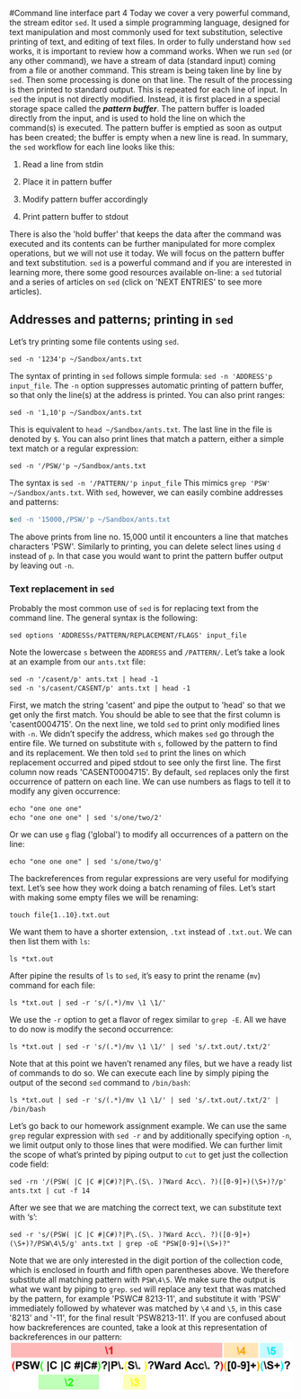 #Command line interface part 4
Today we cover a very powerful command, the stream editor `sed`. It used a simple programming language, designed for text manipulation and most commonly used for text substitution, selective printing of text, and editing of text files.
In order to fully understand how `sed` works, it is important to review how a command works. When we run `sed` (or any other command), we have a stream of data (standard input) coming from a file or another command. This stream is being taken line by line by `sed`. Then some processing is done on that line. The result of the processing is then printed to standard output. This is repeated for each line of input.
In `sed` the input is not directly modified. Instead, it is first placed in a special storage space called the **_pattern buffer_**. The pattern buffer is loaded directly from the input, and is used to hold the line on which the command(s) is executed. The pattern buffer is emptied as soon as output has been created; the buffer is empty when a new line is read.
In summary,  the `sed` workflow for each line looks like this:

1) Read a line from stdin

2) Place it in pattern buffer

3) Modify pattern buffer accordingly

4) Print pattern buffer to stdout

There is also the 'hold buffer' that keeps the data after the command was executed and its contents can be further manipulated for more complex operations, but we will not use it today.
We will focus on the pattern buffer and text substitution. `sed` is a powerful command and if you are interested in learning more, there some good resources available on-line: a `sed` tutorial and a series of articles on `sed` (click on 'NEXT ENTRIES' to see more articles).
## Addresses and patterns; printing in `sed`
Let’s try printing some file contents using `sed`.
```shell
sed -n '1234'p ~/Sandbox/ants.txt
```
The syntax of printing in `sed` follows simple formula: `sed -n 'ADDRESS'p input_file`. The `-n` option suppresses automatic printing of pattern buffer, so that only the line(s) at the address is printed. You can also print ranges:
```shell
sed -n '1,10'p ~/Sandbox/ants.txt
```
This is equivalent to `head ~/Sandbox/ants.txt`.  The last line in the file is denoted by `$`.
You can also print lines that match a pattern, either a simple text match or a regular expression:
```shell
sed -n '/PSW/'p ~/Sandbox/ants.txt
```
The syntax is `sed -n '/PATTERN/'p input_file` This mimics `grep 'PSW' ~/Sandbox/ants.txt`. With `sed`, however, we can easily combine addresses and patterns:
```sed
sed -n '15000,/PSW/'p ~/Sandbox/ants.txt
```
The above prints from line no. 15,000 until it encounters a line that matches characters 'PSW'.
Similarly to printing, you can delete select lines using `d` instead of `p`. In that case you would want to print the pattern buffer output by leaving out `-n`.
### Text replacement in `sed`
Probably the most common use of `sed` is for replacing text from the command line. 
The general syntax is the following:
```shell
sed options 'ADDRESSs/PATTERN/REPLACEMENT/FLAGS' input_file
```
Note the lowercase `s` between the `ADDRESS` and `/PATTERN/`. Let’s take a look at an example from our `ants.txt` file:
```shell
sed -n '/casent/p' ants.txt | head -1 
sed -n 's/casent/CASENT/p' ants.txt | head -1
```
First, we match the string 'casent' and pipe the output to 'head' so that we get only the first match. You should be able to see that the first column is 'casent0004715'. On the next line, we told `sed` to print only modified lines with `-n`. We didn’t specify the address, which makes `sed` go through the entire file. We turned on substitute with `s`, followed by the pattern to find and its replacement. We then told `sed` to print the lines on which replacement occurred and piped stdout to see only the first line. The first column now reads 'CASENT0004715'.
By default, `sed` replaces only the first occurrence of pattern on each line. We can use numbers as flags to tell it to modify any given occurrence:
```shell
echo "one one one" 
echo "one one one" | sed 's/one/two/2'
```
Or we can use `g` flag ('global') to modify all occurrences of a pattern on the line:
```shell
echo "one one one" | sed 's/one/two/g'
```
The backreferences from regular expressions are very useful for modifying text. Let’s see how they work doing a batch renaming of files. Let’s start with making some empty files we will be renaming:
```shell
touch file{1..10}.txt.out
```
We want them to have a shorter extension, `.txt` instead of `.txt.out`. We can then list them with `ls`:
```shell
ls *txt.out
```
After pipine the results of `ls` to `sed`, it’s easy to print the rename (`mv`) command for each file:
```shell
ls *txt.out | sed -r 's/(.*)/mv \1 \1/'
```
We use the `-r` option to get a flavor of regex similar to `grep -E`. All we have to do now is modify the second occurrence:
```shell
ls *txt.out | sed -r 's/(.*)/mv \1 \1/' | sed 's/.txt.out/.txt/2'
```
Note that at this point we haven’t renamed any files, but we have a ready list of commands to do so. We can execute each line by simply piping the output of the second `sed` command to `/bin/bash`:
```shell
ls *txt.out | sed -r 's/(.*)/mv \1 \1/' | sed 's/.txt.out/.txt/2' | /bin/bash 
```
Let’s go back to our homework assignment example. We can use the same `grep` regular expression with `sed -r` and by additionally specifying option `-n`, we limit output only to those lines that were modified. We can further limit the scope of what’s printed by piping output to `cut` to get just the collection code field:
```shell
sed -rn '/(PSW( |C |C #|C#)?|P\.(S\. )?Ward Acc\. ?)([0-9]+)(\S+)?/p' ants.txt | cut -f 14
```
After we see that we are matching the correct text, we can substitute text with ‘s’:
```shell
sed -r 's/(PSW( |C |C #|C#)?|P\.(S\. )?Ward Acc\. ?)([0-9]+)(\S+)?/PSW\4\5/g' ants.txt | grep -oE "PSW[0-9]+(\S+)?"
```
Note that we are only interested in the digit portion of the collection code, which is enclosed in fourth and fifth open parentheses above. We therefore substitute all matching pattern with `PSW\4\5`. We make sure the output is what we want by piping to `grep`. `sed` will replace any text that was matched  by the pattern, for example 'PSWC# 8213-11', and substitute it  with 'PSW' immediately followed by whatever was matched by `\4` and `\5`, in this case '8213' and '-11', for the final result 'PSW8213-11'.
If you are confused about how backreferences are counted, take a look at this representation of backreferences in our pattern:
![backreferences](/images/backreferences.jpg)
